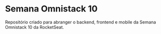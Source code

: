 # Semana Omnistack 10
Repositório criado para abranger o backend, frontend e mobile da Semana Omnistack 10 da RocketSeat.
